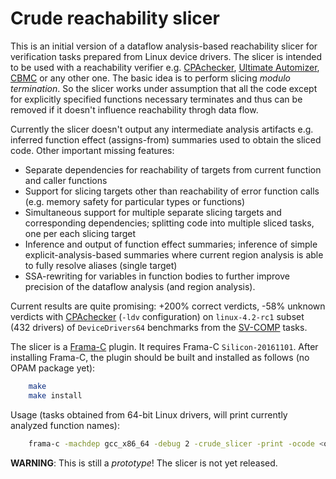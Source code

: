 # Crude reachability slicer

This is an initial version of a dataflow analysis-based reachability slicer for
verification tasks prepared from Linux device drivers. The slicer is intended to be used with a reachability verifier e.g.
[CPAchecker](https://cpachecker.sosy-lab.org), [Ultimate Automizer](https://monteverdi.informatik.uni-freiburg.de/tomcat/Website/?ui=tool&tool=automizer), [CBMC](http://www.cprover.org/cbmc) or any other one. The basic idea is to perform slicing *modulo termination*.
So the slicer works under assumption that all the code except for explicitly specified functions
necessary terminates and thus can be removed if it doesn't influence reachability throgh data flow.

Currently the slicer doesn't output any intermediate analysis artifacts e.g. inferred function effect (assigns-from) summaries used to obtain the sliced code. Other important missing features:
  - Separate dependencies for reachability of targets from current function and caller functions
  - Support for slicing targets other than reachability of error function calls (e.g. memory safety for particular types or functions)
  - Simultaneous support for multiple separate slicing targets and corresponding dependencies; splitting code into multiple sliced tasks, one per each slicing target
  - Inference and output of function effect summaries; inference of simple explicit-analysis-based summaries where current region analysis is able to fully resolve aliases (single target)
  - SSA-rewriting for variables in function bodies to further improve precision of the dataflow analysis (and region analysis).

Current results are quite promising: +200% correct verdicts, -58% unknown verdicts with [CPAchecker](https://cpachecker.sosy-lab.org) (```-ldv``` configuration) on ```linux-4.2-rc1``` subset (432 drivers) of ```DeviceDrivers64``` benchmarks from the [SV-COMP](https://sv-comp.sosy-lab.org) tasks.

The slicer is a [Frama-C](http://frama-c.com) plugin. It requires Frama-C ```Silicon-20161101```. After installing Frama-C, the plugin should be built and installed as follows (no OPAM package yet):
```bash
    make
    make install
```

Usage (tasks obtained from 64-bit Linux drivers, will print currently analyzed function names):
```bash
    frama-c -machdep gcc_x86_64 -debug 2 -crude_slicer -print -ocode <output file> <input file>
```

**WARNING**: This is still a *prototype*! The slicer is not yet released.
